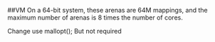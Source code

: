 ##VM
On a 64-bit system, these arenas are 64M mappings, and the maximum number of arenas is 8 times the number of cores.

Change use mallopt(); But not required

